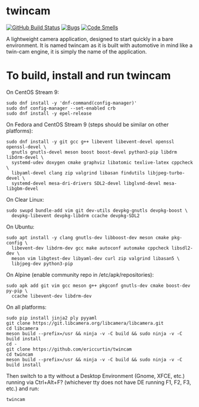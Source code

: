 # twincam

[![GitHub Build Status](https://github.com/inotify-tools/inotify-tools/workflows/build/badge.svg)](https://github.com/ericcurtin/twincam/actions)
[![Bugs](https://sonarcloud.io/api/project_badges/measure?project=ericcurtin_twincam&metric=bugs)](https://sonarcloud.io/summary/new_code?id=ericcurtin_twincam)
[![Code Smells](https://sonarcloud.io/api/project_badges/measure?project=ericcurtin_twincam&metric=code_smells)](https://sonarcloud.io/summary/new_code?id=ericcurtin_twincam)

A lightweight camera application, designed to start quickly in a bare
environment. It is named twincam as it is built with automotive in mind
like a twin-cam engine, it is simply the name of the application.

# To build, install and run twincam

On CentOS Stream 9:

```
sudo dnf install -y 'dnf-command(config-manager)'
sudo dnf config-manager --set-enabled crb
sudo dnf install -y epel-release
```

On Fedora and CentOS Stream 9 (steps should be similar on other platforms):

```
sudo dnf install -y git gcc g++ libevent libevent-devel openssl openssl-devel \
  gnutls gnutls-devel meson boost boost-devel python3-pip libdrm libdrm-devel \
  systemd-udev doxygen cmake graphviz libatomic texlive-latex cppcheck \
  libyaml-devel clang zip valgrind libasan findutils libjpeg-turbo-devel \
  systemd-devel mesa-dri-drivers SDL2-devel libglvnd-devel mesa-libgbm-devel
```

On Clear Linux:

```
sudo swupd bundle-add vim git dev-utils devpkg-gnutls devpkg-boost \
  devpkg-libevent devpkg-libdrm ccache devpkg-SDL2
```

On Ubuntu:

```
sudo apt install -y clang gnutls-dev libboost-dev meson cmake pkg-config \
  libevent-dev libdrm-dev gcc make autoconf automake cppcheck libsdl2-dev \
  meson vim libgtest-dev libyaml-dev curl zip valgrind libasan5 \
  libjpeg-dev python3-pip
```

On Alpine (enable community repo in /etc/apk/repositories):

```
sudo apk add git vim gcc meson g++ pkgconf gnutls-dev cmake boost-dev py-pip \
  ccache libevent-dev libdrm-dev
```

On all platforms:

```
sudo pip install jinja2 ply pyyaml
git clone https://git.libcamera.org/libcamera/libcamera.git
cd libcamera
meson build --prefix=/usr && ninja -v -C build && sudo ninja -v -C build install
cd -
git clone https://github.com/ericcurtin/twincam
cd twincam
meson build --prefix=/usr && ninja -v -C build && sudo ninja -v -C build install
```

Then switch to a tty without a Desktop Environment (Gnome, XFCE, etc.) running via
Ctrl+Alt+F? (whichever tty does not have DE running F1, F2, F3, etc.) and run:

```
twincam
```

